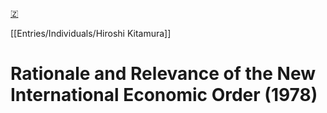 [🇿](zotero://select/library/items/93DYEF55)

[[Entries/Individuals/Hiroshi Kitamura]] 
# Rationale and Relevance of the New International Economic Order (1978)

